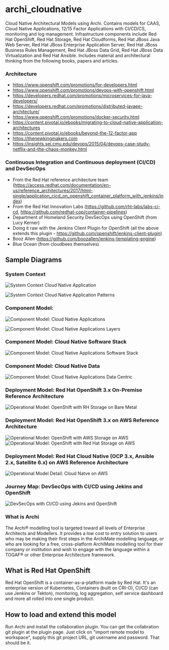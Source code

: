 # archi_cloudnative
Cloud Native Architectural Models using Archi. Contains models for CAAS, Cloud Native Applications, 12/15 Factor Applications with CI/CD/CS, monitoring and log management. Infrastructure components include Red Hat OpenShift, Red Hat Storage, Red Hat Cloudforms, Red Hat JBoss Java Web Server, Red Hat JBoss Enterprise Application Server, Red Hat JBoss Business Rules Management, Red Hat JBoss Data Grid, Red Hat JBoss Data Virtualization and Red Hat Ansible.  Includes material and architectural thinking from the following books, papers and articles.

### Architecture
* https://www.openshift.com/promotions/for-developers.html
* https://www.openshift.com/promotions/devops-with-openshift.html
* https://developers.redhat.com/promotions/microservices-for-java-developers/
* https://developers.redhat.com/promotions/distributed-javaee-architecture/
* https://www.openshift.com/promotions/docker-security.html
* https://content.pivotal.io/ebooks/migrating-to-cloud-native-application-architectures
* https://content.pivotal.io/ebooks/beyond-the-12-factor-app
* https://thenewkingmakers.com
* https://insights.sei.cmu.edu/devops/2015/04/devops-case-study-netflix-and-the-chaos-monkey.html

### Continuous Integration and Continuous deployment (CI/CD) and DevSecOps
* From the Red Hat reference architecture team (https://access.redhat.com/documentation/en-us/reference_architectures/2017/html-single/application_cicd_on_openshift_container_platform_with_jenkins/index)
* From the Red Hat Innovation Labs (https://github.com/rht-labs/labs-ci-cd, https://github.com/redhat-cop/container-pipelines)
* Department of Homeland Security DevSecOps using OpenShift (from Lucy Kerner)
* Doing it raw with the Jenkins Client Plugin for OpenShift (all the above extends this plugin - https://github.com/openshift/jenkins-client-plugin)
* Booz Allen (https://github.com/boozallen/jenkins-templating-engine)
* Blue Ocean (from cloudbees themselves)

## Sample Diagrams
### System Context
![System Context Cloud Native Application](https://github.com/alberttwong/archi_cloudnative/blob/master/images_docs/System%20Context:%20Cloud%20Native%20Applications.png)

![System Context Cloud Native Application Patterns](https://github.com/alberttwong/archi_cloudnative/blob/master/images_docs/System%20Context:%20Cloud%20Native%20Application%20Patterns.png)

### Component Model:
![Component Model: Cloud Native Applications](https://github.com/alberttwong/archi_cloudnative/blob/master/images_docs/Component%20Model:%20Cloud%20Native%20Applications.png)

![Component Model: Cloud Native Applications Layers](https://github.com/alberttwong/archi_cloudnative/blob/master/images_docs/Component%20Model:%20Cloud%20Native%20Applications%20Layers%20with%20Mobile%2C%20Workflow%2C%20Rules.png)

### Component Model: Cloud Native Software Stack
![Component Model: Cloud Native Applications Software Stack](https://github.com/alberttwong/archi_cloudnative/blob/master/images_docs/Component%20Model:%20Cloud%20Native%20Applications%20Software.png)

### Component Model: Cloud Native Data
![Component Model: Cloud Native Applications Data Centric](https://github.com/alberttwong/archi_cloudnative/blob/master/images_docs/Component%20Model:%20Cloud%20Native%20Applications%20Data%20Centric.png)

### Deployment Model: Red Hat OpenShift 3.x On-Premise Reference Architecture
![Operational Model: OpenShift with RH Storage on Bare Metal](https://github.com/alberttwong/archi_cloudnative/blob/master/images_docs/Operational%20Model:%20Data%20Center%20View%20On-Prem%20Reference%20Architecture%20(OCP%2C%20CF%2C%20CNS).png)

### Deployment Model: Red Hat OpenShift 3.x on AWS Reference Architecture
![Operational Model: OpenShift with AWS Storage on AWS](https://github.com/alberttwong/archi_cloudnative/blob/master/images_docs/Operational%20Model:%20Data%20Center%20View%20AWS%20Reference%20Architecture.png)
![Operational Model: OpenShift with Red Hat Storage on AWS](https://github.com/alberttwong/archi_cloudnative/blob/master/images_docs/Operational%20Model:%20Data%20Center%20View%20AWS%20Reference%20Architecture%20(OCP%2C%20CF%2C%20CNS).png)

### Deployment Model: Red Hat Cloud Native (OCP 3.x, Ansible 2.x, Satellite 6.x) on AWS Reference Architecture
![Operational Model Detail: Cloud Natve on AWS](https://github.com/alberttwong/archi_cloudnative/blob/master/images_docs/Operational%20Model:%20Data%20Center%20View%20Detail.png)

### Journey Map: DevSecOps with CI/CD using Jekins and OpenShift
![DevSecOps with CI/CD using Jekins and OpenShift](https://github.com/alberttwong/archi_cloudnative/blob/master/images_docs/Continuous%20Integration%20and%20Continuous%20Deployment%20(DevSecOps)%20Detail%20on%20OpenShift%20with%20Jenkins.png)

### What is Archi
The Archi® modelling tool is targeted toward all levels of Enterprise Architects and Modellers. It provides a low cost to entry solution to users who may be making their first steps in the ArchiMate modelling language, or who are looking for a free, cross-platform ArchiMate modelling tool for their company or institution and wish to engage with the language within a TOGAF® or other Enterprise Architecture framework.

## What is Red Hat OpenShift
Red Hat OpenShift is a container-as-a-platform made by Red Hat.   It's an enterprise version of Kubernetes, Containers (built on CRI-O), CI/CD (can use Jenkins or Tekton), monitoring, log aggregation, self service dashboard and more all rolled into one single product. 

## How to load and extend this model 
Run Archi and install the collaboration plugin.  You can get the collabration git plugin at the plugin page.   Just click on "import remote model to workspace", supply this git project URL, git username and password.  That should be it.
